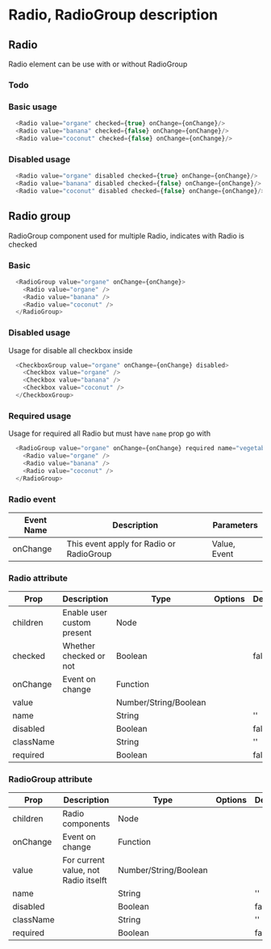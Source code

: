 # Radio, RadioGroup description

## Radio

Radio element can be use with or without RadioGroup

### Todo


### Basic usage

```Javascript
  <Radio value="organe" checked={true} onChange={onChange}/>
  <Radio value="banana" checked={false} onChange={onChange}/>
  <Radio value="coconut" checked={false} onChange={onChange}/>
```

### Disabled usage

```Javascript
  <Radio value="organe" disabled checked={true} onChange={onChange}/>
  <Radio value="banana" disabled checked={false} onChange={onChange}/>
  <Radio value="coconut" disabled checked={false} onChange={onChange}/>
```

## Radio group

RadioGroup component used for multiple Radio, indicates with Radio is checked

### Basic

```Javascript
  <RadioGroup value="organe" onChange={onChange}>
    <Radio value="organe" />
    <Radio value="banana" />
    <Radio value="coconut" />
  </RadioGroup>
```

### Disabled usage

Usage for disable all checkbox inside

```Javascript
  <CheckboxGroup value="organe" onChange={onChange} disabled>
    <Checkbox value="organe" />
    <Checkbox value="banana" />
    <Checkbox value="coconut" />
  </CheckboxGroup>
```
### Required usage

Usage for required all Radio but must have `name` prop go with

```Javascript
  <RadioGroup value="organe" onChange={onChange} required name="vegetable">
    <Radio value="organe" />
    <Radio value="banana" />
    <Radio value="coconut" />
  </RadioGroup>
```

### Radio event

| Event Name | Description                              | Parameters   |
|------------|------------------------------------------|--------------|
| onChange   | This event apply for Radio or RadioGroup | Value, Event |

### Radio attribute

| Prop      | Description                | Type                  | Options | Default |
|-----------|----------------------------|-----------------------|---------|---------|
| children  | Enable user custom present | Node                  |         |         |
| checked   | Whether checked or not     | Boolean               |         | false   |
| onChange  | Event on change            | Function              |         |         |
| value     |                            | Number/String/Boolean |         |         |
| name      |                            | String                |         | ''      |
| disabled  |                            | Boolean               |         | false   |
| className |                            | String                |         | ''      |
| required  |                            | Boolean               |         | false   |

### RadioGroup attribute

| Prop      | Description                             | Type                  | Options | Default |
|-----------|-----------------------------------------|-----------------------|---------|---------|
| children  | Radio components                        | Node                  |         |         |
| onChange  | Event on change                         | Function              |         |         |
| value     | For current value, not Radio itselft    | Number/String/Boolean |         |         |
| name      |                                         | String                |         | ''      |
| disabled  |                                         | Boolean               |         | false   |
| className |                                         | String                |         | ''      |
| required  |                                         | Boolean               |         | false   |
